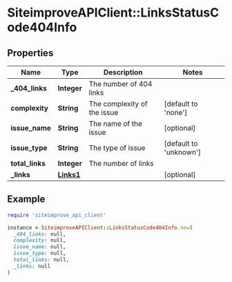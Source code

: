 # SiteimproveAPIClient::LinksStatusCode404Info

## Properties

| Name | Type | Description | Notes |
| ---- | ---- | ----------- | ----- |
| **_404_links** | **Integer** | The number of 404 links |  |
| **complexity** | **String** | The complexity of the issue | [default to &#39;none&#39;] |
| **issue_name** | **String** | The name of the issue | [optional] |
| **issue_type** | **String** | The type of issue | [default to &#39;unknown&#39;] |
| **total_links** | **Integer** | The number of links |  |
| **_links** | [**Links1**](Links1.md) |  | [optional] |

## Example

```ruby
require 'siteimprove_api_client'

instance = SiteimproveAPIClient::LinksStatusCode404Info.new(
  _404_links: null,
  complexity: null,
  issue_name: null,
  issue_type: null,
  total_links: null,
  _links: null
)
```

